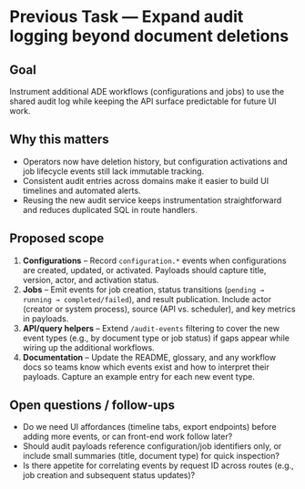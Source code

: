 # Previous Task — Expand audit logging beyond document deletions

## Goal
Instrument additional ADE workflows (configurations and jobs) to use the
shared audit log while keeping the API surface predictable for future UI work.

## Why this matters
- Operators now have deletion history, but configuration activations and job
  lifecycle events still lack immutable tracking.
- Consistent audit entries across domains make it easier to build UI timelines
  and automated alerts.
- Reusing the new audit service keeps instrumentation straightforward and
  reduces duplicated SQL in route handlers.

## Proposed scope
1. **Configurations** – Record `configuration.*` events when
   configurations are created, updated, or activated. Payloads should capture
   title, version, actor, and activation status.
2. **Jobs** – Emit events for job creation, status transitions (`pending →
   running → completed/failed`), and result publication. Include actor (creator
   or system process), source (API vs. scheduler), and key metrics in payloads.
3. **API/query helpers** – Extend `/audit-events` filtering to cover the new
   event types (e.g., by document type or job status) if gaps appear while wiring
   up the additional workflows.
4. **Documentation** – Update the README, glossary, and any workflow docs so
   teams know which events exist and how to interpret their payloads. Capture an
   example entry for each new event type.

## Open questions / follow-ups
- Do we need UI affordances (timeline tabs, export endpoints) before adding more
  events, or can front-end work follow later?
- Should audit payloads reference configuration/job identifiers only, or include
  small summaries (title, document type) for quick inspection?
- Is there appetite for correlating events by request ID across routes (e.g.,
  job creation and subsequent status updates)?
